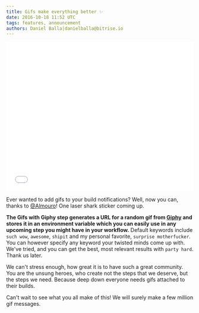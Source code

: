 ```yaml
---
title: Gifs make everything better ✨
date: 2016-10-18 11:52 UTC
tags: features, announcement
authors: Daniel Balla|danielballa@bitrise.io
---
```


<iframe src="//giphy.com/embed/3o85xHfFDaq9ltGCOI" width="100%" height="400" frameBorder="0" class="giphy-embed" allowFullScreen></iframe>

Ever wanted to add gifs to your build notifications? Well, now you can, thanks to [@Almouro](https://github.com/Almouro)! One laser shark sticker coming up.

**The Gifs with Giphy step generates a URL for a random gif from [Giphy](http://giphy.com) and stores it in an environment variable which you can easily use in any upcoming step you might have in your workflow.** Default keywords include `such wow`, `awesome`, `shipit` and my personal favorite, `surprise motherfucker`. You can however specify any keyword your twisted minds come up with. We've tried, and you can get the best, most relevant results with `party hard`. Thank us later.

We can't stress enough, how great it is to have such a great community. You are the unsung heroes, who create not the steps that we deserve, but the steps we need. Because deep down everyone needs gifs attached to their builds.

Can't wait to see what you all make of this! We will surely make a few million gif messages.
